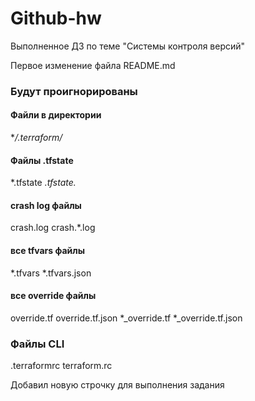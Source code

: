 # Github-hw
Выполненное ДЗ по теме "Системы контроля версий"


Первое изменение файла README.md

### Будут проигнорированы
#### Файли в директории
**/.terraform/*

#### Файлы .tfstate
*.tfstate
*.tfstate.*

#### crash log файлы 
crash.log
crash.*.log

#### все tfvars файлы
*.tfvars
*.tfvars.json

#### все override файлы 
override.tf
override.tf.json
*_override.tf
*_override.tf.json

### Файлы CLI 
.terraformrc
terraform.rc

Добавил новую строчку для выполнения задания